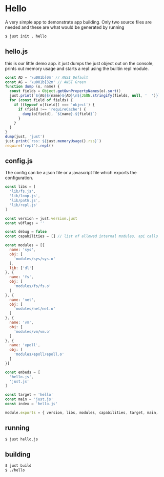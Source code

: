 # Hello

A very simple app to demonstrate app building. Only two source files are needed and these are what would be generated by running

```bash
$ just init . hello
```

## hello.js

this is our little demo app. it just dumps the just object out on the console, prints out memory usage and starts a repl using the builtin repl module.

```javascript
const AD = '\u001b[0m' // ANSI Default
const AG = '\u001b[32m' // ANSI Green
function dump (o, name) {
  const fields = Object.getOwnPropertyNames(o).sort()
  just.print(`${AG}${name}${AD}\n${JSON.stringify(fields, null, '  ')}`)
  for (const field of fields) {
    if ((typeof o[field]) === 'object') {
      if (field !== 'requireCache') {
        dump(o[field], `${name}.${field}`)
      }
    }
  }
}
dump(just, 'just')
just.print(`rss: ${just.memoryUsage().rss}`)
require('repl').repl()
```

## config.js

The config can be a json file or a javascript file which exports the configuration.

```javascript
const libs = [
  'lib/fs.js',
  'lib/loop.js',
  'lib/path.js',
  'lib/repl.js'
]

const version = just.version.just
const v8flags = ''

const debug = false
const capabilities = [] // list of allowed internal modules, api calls etc. TBD

const modules = [{
  name: 'sys',
  obj: [
    'modules/sys/sys.o'
  ],
  lib: ['dl']
}, {
  name: 'fs',
  obj: [
    'modules/fs/fs.o'
  ]
}, {
  name: 'net',
  obj: [
    'modules/net/net.o'
  ]
}, {
  name: 'vm',
  obj: [
    'modules/vm/vm.o'
  ]
}, {
  name: 'epoll',
  obj: [
    'modules/epoll/epoll.o'
  ]
}]

const embeds = [
  'hello.js',
  'just.js'
]

const target = 'hello'
const main = 'just.js'
const index = 'hello.js'

module.exports = { version, libs, modules, capabilities, target, main, v8flags, embeds, index, debug, static: true }
```

## running

```bash
$ just hello.js
```

## building

```bash
$ just build
$ ./hello
```

